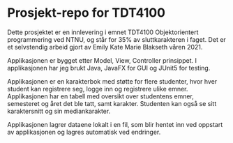 # Prosjekt-repo for TDT4100

Dette prosjektet er en innlevering i emnet TDT4100 Objektorientert programmering ved NTNU, og står for 35% av sluttkarakteren i faget. 
Det er et selvstendig arbeid gjort av Emily Kate Marie Blakseth våren 2021.

Applikasjonen er bygget etter Model, View, Controller prinsippet. 
I applikasjonen har jeg brukt Java, JavaFX for GUI og JUnit5 for testing.

Applikasjonen er en karakterbok med støtte for flere studenter, hvor hver student kan registrere seg, logge inn og registrere ulike emner. Applikasjonen har en tabell med oversikt over studentens emner, semesteret og året det ble tatt, samt karakter. Studenten kan også se sitt karaktersnitt og sin mediankarakter.

Applikasjonen lagrer dataene lokalt i en fil, som blir hentet inn ved oppstart av applikasjonen og lagres automatisk ved endringer.



